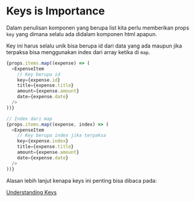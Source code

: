# Keys is Importance

Dalam penulisan komponen yang berupa list kita perlu memberikan props `key` yang dimana selalu ada didalam komponen html apapun.

Key ini harus selalu unik bisa berupa id dari data yang ada maupun jika terpaksa bisa menggunakan index dari array ketika di `map`.

```js
{props.items.map((expense) => (
  <ExpenseItem
    // Key berupa id
    key={expense.id}
    title={expense.title}
    amount={expense.amount}
    date={expense.date}
  />
))}
```

```js
// Index dari map
{props.items.map((expense, index) => (
  <ExpenseItem
    // Key berupa index jika terpaksa
    key={expense.index}
    title={expense.title}
    amount={expense.amount}
    date={expense.date}
  />
))}
```

Alasan lebih lanjut kenapa keys ini penting bisa dibaca pada:

[Understanding Keys](./../../react/contents/chapter-d/understanding-keys.md)
